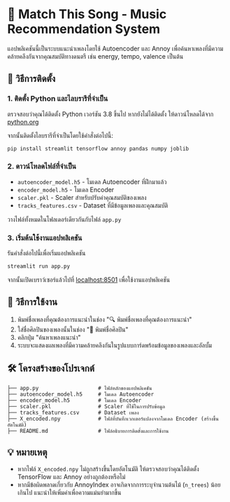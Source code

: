 # 🎵 Match This Song - Music Recommendation System

แอปพลิเคชันนี้เป็นระบบแนะนำเพลงโดยใช้ Autoencoder และ Annoy เพื่อค้นหาเพลงที่มีความคล้ายคลึงกันจากคุณสมบัติทางดนตรี เช่น energy, tempo, valence เป็นต้น

## 🚀 วิธีการติดตั้ง

### 1. ติดตั้ง Python และไลบรารีที่จำเป็น
ตรวจสอบว่าคุณได้ติดตั้ง Python เวอร์ชัน 3.8 ขึ้นไป หากยังไม่ได้ติดตั้ง ให้ดาวน์โหลดได้จาก [python.org](https://www.python.org/downloads/)

จากนั้นติดตั้งไลบรารีที่จำเป็นโดยใช้คำสั่งต่อไปนี้:

```bash
pip install streamlit tensorflow annoy pandas numpy joblib
```

### 2. ดาวน์โหลดไฟล์ที่จำเป็น
- `autoencoder_model.h5` - โมเดล Autoencoder ที่ฝึกมาแล้ว
- `encoder_model.h5` - โมเดล Encoder
- `scaler.pkl` - Scaler สำหรับปรับค่าคุณสมบัติของเพลง
- `tracks_features.csv` - Dataset ที่มีข้อมูลเพลงและคุณสมบัติ

วางไฟล์ทั้งหมดในโฟลเดอร์เดียวกันกับไฟล์ `app.py`

### 3. เริ่มต้นใช้งานแอปพลิเคชัน
รันคำสั่งต่อไปนี้เพื่อเริ่มแอปพลิเคชัน

```bash
streamlit run app.py
```

จากนั้นเปิดเบราว์เซอร์แล้วไปที่ [localhost:8501](http://localhost:8501) เพื่อใช้งานแอปพลิเคชัน

## 📝 วิธีการใช้งาน

1. พิมพ์ชื่อเพลงที่คุณต้องการแนะนำในช่อง "🔍 พิมพ์ชื่อเพลงที่คุณต้องการแนะนำ"
2. ใส่ชื่อศิลปินของเพลงนั้นในช่อง "🎤 พิมพ์ชื่อศิลปิน"
3. คลิกปุ่ม "ค้นหาเพลงแนะนำ"
4. ระบบจะแสดงผลเพลงที่มีความคล้ายคลึงกันในรูปแบบการ์ดพร้อมข้อมูลของเพลงและอัลบั้ม

## 🛠️ โครงสร้างของโปรเจกต์
```
├── app.py                   # ไฟล์หลักของแอปพลิเคชัน
├── autoencoder_model.h5     # โมเดล Autoencoder
├── encoder_model.h5         # โมเดล Encoder
├── scaler.pkl               # Scaler ที่ใช้ในการปรับข้อมูล
├── tracks_features.csv      # Dataset เพลง
├── X_encoded.npy            # ไฟล์ที่บันทึกเวกเตอร์แปลงจากโมเดล Encoder (สร้างขึ้นอัตโนมัติ)
├── README.md                # ไฟล์อธิบายการติดตั้งและการใช้งาน
```

## 💡 หมายเหตุ
- หากไฟล์ `X_encoded.npy` ไม่ถูกสร้างขึ้นโดยอัตโนมัติ ให้ตรวจสอบว่าคุณได้ติดตั้ง TensorFlow และ Annoy อย่างถูกต้องหรือไม่
- หากมีข้อผิดพลาดเกี่ยวกับ AnnoyIndex อาจเกิดจากการระบุจำนวนต้นไม้ (`n_trees`) น้อยเกินไป แนะนำให้เพิ่มค่าเพื่อความแม่นยำมากขึ้น

